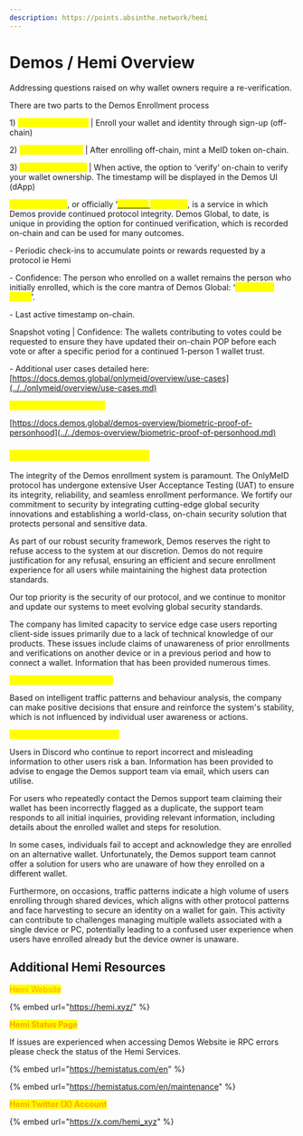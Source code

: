 ```yaml
---
description: https://points.absinthe.network/hemi
---
```


# Demos / Hemi Overview

Addressing questions raised on why wallet owners require a re-verification.

There are two parts to the Demos Enrollment process

1\)      <mark style="color:yellow;">**Proof of Existence**</mark> | Enroll your wallet and identity through sign-up (off-chain)

2\)      <mark style="color:yellow;">**OnlyMeID Token**</mark> | After enrolling off-chain, mint a MeID token on-chain.

3\)      <mark style="color:yellow;">**Proof of Liveness**</mark> | When active, the option to ‘verify’ on-chain to verify your wallet ownership. The timestamp will be displayed in the Demos UI (dApp)

&#x20;

<mark style="color:yellow;">**Re-verification**</mark>, or officially ‘[<mark style="color:yellow;">**Proof of**</mark> ](../../demos-overview/biometric-proof-of-personhood.md)<mark style="color:yellow;">**Liveness'**</mark>, is a service in which Demos provide continued protocol integrity. Demos Global, to date, is unique in providing the option for continued verification, which is recorded on-chain and can be used for many outcomes.

\-          Periodic check-ins to accumulate points or rewards requested by a protocol ie Hemi

\-          Confidence: The person who enrolled on a wallet remains the person who initially enrolled, which is the core mantra of Demos Global: ‘<mark style="color:yellow;">1 person, 1 wallet</mark>’.

\-          Last active timestamp on-chain.

Snapshot voting | Confidence: The wallets contributing to votes could be requested to ensure they have updated their on-chain POP before each vote or after a specific period for a continued 1-person 1 wallet trust.

\-          Additional user cases detailed here: [https://docs.demos.global/onlymeid/overview/use-cases](../../onlymeid/overview/use-cases.md)

&#x20;<mark style="color:yellow;">Proof of Personhood Link</mark>

[https://docs.demos.global/demos-overview/biometric-proof-of-personhood](../../demos-overview/biometric-proof-of-personhood.md)

### <mark style="color:yellow;">Demos Global System Integrity</mark>

&#x20;The integrity of the Demos enrollment system is paramount. The OnlyMeID protocol has undergone extensive User Acceptance Testing (UAT) to ensure its integrity, reliability, and seamless enrollment performance. We fortify our commitment to security by integrating cutting-edge global security innovations and establishing a world-class, on-chain security solution that protects personal and sensitive data.

&#x20;As part of our robust security framework, Demos reserves the right to refuse access to the system at our discretion. Demos do not require justification for any refusal, ensuring an efficient and secure enrollment experience for all users while maintaining the highest data protection standards.

&#x20;Our top priority is the security of our protocol, and we continue to monitor and update our systems to meet evolving global security standards.

&#x20;The company has limited capacity to service edge case users reporting client-side issues primarily due to a lack of technical knowledge of our products. These issues include claims of unawareness of prior enrollments and verifications on another device or in a previous period and how to connect a wallet. Information that has been provided numerous times.

&#x20;<mark style="color:yellow;">**Swarms & Face Harvesting**</mark>

Based on intelligent traffic patterns and behaviour analysis, the company can make positive decisions that ensure and reinforce the system's stability, which is not influenced by individual user awareness or actions.

<mark style="color:yellow;">**Discord Terms & Conditions.**</mark>

&#x20;Users in Discord who continue to report incorrect and misleading information to other users risk a ban. Information has been provided to advise to engage the Demos support team via email, which users can utilise.

&#x20;For users who repeatedly contact the Demos support team claiming their wallet has been incorrectly flagged as a duplicate, the support team responds to all initial inquiries, providing relevant information, including details about the enrolled wallet and steps for resolution.

&#x20;In some cases, individuals fail to accept and acknowledge they are enrolled on an alternative wallet. Unfortunately, the Demos support team cannot offer a solution for users who are unaware of how they enrolled on a different wallet.&#x20;

Furthermore, on occasions, traffic patterns indicate a high volume of users enrolling through shared devices, which aligns with other protocol patterns and face harvesting to secure an identity on a wallet for gain. This activity can contribute to challenges managing multiple wallets associated with a single device or PC, potentially leading to a confused user experience when users have enrolled already but the device owner is unaware.

## Additional Hemi Resources

<mark style="color:orange;">Hemi Website</mark>



{% embed url="https://hemi.xyz/" %}

<mark style="color:orange;">**Hemi Status Page**</mark>

If issues are experienced when accessing Demos Website ie RPC errors please check the status of the Hemi Services.

{% embed url="https://hemistatus.com/en" %}

{% embed url="https://hemistatus.com/en/maintenance" %}

<mark style="color:orange;">**Hemi Twitter (X) Account**</mark>

{% embed url="https://x.com/hemi_xyz" %}


